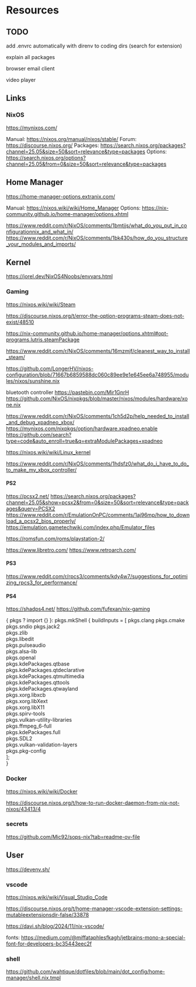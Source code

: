 # Resources

## TODO

add .envrc automatically with direnv to coding dirs (search for extension)

explain all packages

browser
email client

video player

## Links

### NixOS

https://mynixos.com/

Manual: https://nixos.org/manual/nixos/stable/
Forum: https://discourse.nixos.org/
Packages: https://search.nixos.org/packages?channel=25.05&size=50&sort=relevance&type=packages
Options: https://search.nixos.org/options?channel=25.05&from=0&size=50&sort=relevance&type=packages

## Home Manager

https://home-manager-options.extranix.com/

Manual: https://nixos.wiki/wiki/Home_Manager
Options: https://nix-community.github.io/home-manager/options.xhtml

https://www.reddit.com/r/NixOS/comments/1bmtjjs/what_do_you_put_in_configurationnix_and_what_in/
https://www.reddit.com/r/NixOS/comments/1bk430s/how_do_you_structure_your_modules_and_imports/

## Kernel

https://jorel.dev/NixOS4Noobs/envvars.html

### Gaming

https://nixos.wiki/wiki/Steam

https://discourse.nixos.org/t/error-the-option-programs-steam-does-not-exist/48510

https://nix-community.github.io/home-manager/options.xhtml#opt-programs.lutris.steamPackage

https://www.reddit.com/r/NixOS/comments/16mzmjf/cleanest_way_to_install_steam/

https://github.com/LongerHV/nixos-configuration/blob/71667b6859588dc060c89ee9e1e645ee6a748955/modules/nixos/sunshine.nix

bluetooth controller
https://pastebin.com/Mir1GnrH
https://github.com/NixOS/nixpkgs/blob/master/nixos/modules/hardware/xone.nix

https://www.reddit.com/r/NixOS/comments/1ch5d2p/help_needed_to_install_and_debug_xpadneo_xbox/
https://mynixos.com/nixpkgs/option/hardware.xpadneo.enable
https://github.com/search?type=code&auto_enroll=true&q=extraModulePackages+xpadneo

https://nixos.wiki/wiki/Linux_kernel

https://www.reddit.com/r/NixOS/comments/1hdsfz0/what_do_i_have_to_do_to_make_my_xbox_controller/

#### PS2

https://pcsx2.net/
https://search.nixos.org/packages?channel=25.05&show=pcsx2&from=0&size=50&sort=relevance&type=packages&query=PCSX2
https://www.reddit.com/r/EmulationOnPC/comments/1aj96mp/how_to_download_a_pcsx2_bios_properly/
https://emulation.gametechwiki.com/index.php/Emulator_files

https://romsfun.com/roms/playstation-2/

https://www.libretro.com/
https://www.retroarch.com/

#### PS3

https://www.reddit.com/r/rpcs3/comments/kdy4w7/suggestions_for_optimizing_rpcs3_for_performance/

#### PS4
https://shadps4.net/
https://github.com/fufexan/nix-gaming

{ pkgs ? import <nixpkgs> {} }:
    pkgs.mkShell {
    buildInputs = [
    pkgs.clang
    pkgs.cmake
    pkgs.sndio
    pkgs.jack2    
    pkgs.zlib    
    pkgs.libedit    
    pkgs.pulseaudio    
    pkgs.alsa-lib    
    pkgs.openal    
    pkgs.kdePackages.qtbase    
    pkgs.kdePackages.qtdeclarative    
    pkgs.kdePackages.qtmultimedia    
    pkgs.kdePackages.qttools    
    pkgs.kdePackages.qtwayland    
    pkgs.xorg.libxcb    
    pkgs.xorg.libXext    
    pkgs.xorg.libX11    
    pkgs.spirv-tools    
    pkgs.vulkan-utility-libraries    
    pkgs.ffmpeg_6-full    
    pkgs.kdePackages.full    
    pkgs.SDL2    
    pkgs.vulkan-validation-layers    
    pkgs.pkg-config    
    ];   
    }

### Docker

https://nixos.wiki/wiki/Docker

https://discourse.nixos.org/t/how-to-run-docker-daemon-from-nix-not-nixos/43413/4

### secrets

https://github.com/Mic92/sops-nix?tab=readme-ov-file

## User

https://devenv.sh/

### vscode 
https://nixos.wiki/wiki/Visual_Studio_Code

https://discourse.nixos.org/t/home-manager-vscode-extension-settings-mutableextensionsdir-false/33878

https://davi.sh/blog/2024/11/nix-vscode/

fonts: https://medium.com/@miffataphlesfkagh/jetbrains-mono-a-special-font-for-developers-bc35443eec2f

### shell
https://github.com/wahtique/dotfiles/blob/main/dot_config/home-manager/shell.nix.tmpl
